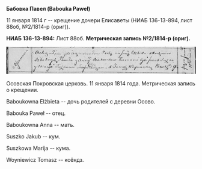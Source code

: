 **Бабовка Павел (Babouka Paweł)**

11 января 1814 г -- крещение дочери Елисаветы (НИАБ 136-13-894, лист
88об, №2/1814-р (ориг)).

**НИАБ 136-13-894:** Лист 88об. **Метрическая запись №2/1814-р (ориг).**

![](./media/d3de7033c8b231d29d42f2bcb674f54558d7e1f4.png)

Осовская Покровская церковь. 11 января 1814 года. Метрическая запись о
крещении.

Baboukowna Elżbieta -- дочь родителей с деревни Осовo.

Babouka Paweł -- отец.

Baboukowna Anna -- мать.

Suszko Jakub -- кум.

Suszkowa Marija -- кума.

Woyniewicz Tomasz -- ксёндз.
